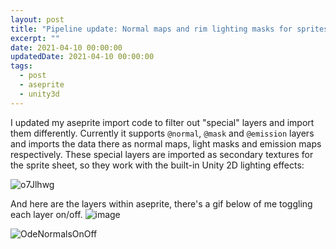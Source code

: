 ```yaml
---
layout: post
title: "Pipeline update: Normal maps and rim lighting masks for sprites"
excerpt: ""
date: 2021-04-10 00:00:00
updatedDate: 2021-04-10 00:00:00
tags:
  - post
  - aseprite
  - unity3d
---
```


I updated my aseprite import code to filter out "special" layers and import them differently. Currently it supports `@normal`, `@mask` and `@emission` layers and imports the data there as normal maps, light masks and emission maps respectively. These special layers are imported as secondary textures for the sprite sheet, so they work with the built-in Unity 2D lighting effects:

![o7Jlhwg](https://user-images.githubusercontent.com/176476/113903372-e8207400-979e-11eb-8e4b-6600431e5f76.gif)

And here are the layers within aseprite, there's a gif below of me toggling each layer on/off.
![image](https://user-images.githubusercontent.com/176476/113903048-8b24be00-979e-11eb-8753-44b12790dcc9.png)

![OdeNormalsOnOff](https://user-images.githubusercontent.com/176476/113903217-b7d8d580-979e-11eb-8f92-023935e1622e.gif)

